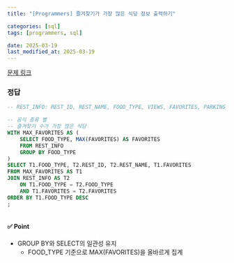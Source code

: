 ```yaml
---
title: "[Programmers] 즐겨찾기가 가장 많은 식당 정보 출력하기"

categories: [sql]
tags: [programmers, sql]

date: 2025-03-19
last_modified_at: 2025-03-19
---
```

[문제 링크](https://school.programmers.co.kr/learn/courses/30/lessons/131123)

### 정답
```sql
-- REST_INFO: REST_ID, REST_NAME, FOOD_TYPE, VIEWS, FAVORITES, PARKING_LOT, ADDRESS, TEL

-- 음식 종류 별
-- 즐겨찾기 수가 가장 많은 식당
WITH MAX_FAVORITES AS (
    SELECT FOOD_TYPE, MAX(FAVORITES) AS FAVORITES
    FROM REST_INFO
    GROUP BY FOOD_TYPE
)
SELECT T1.FOOD_TYPE, T2.REST_ID, T2.REST_NAME, T1.FAVORITES
FROM MAX_FAVORITES AS T1
JOIN REST_INFO AS T2 
    ON T1.FOOD_TYPE = T2.FOOD_TYPE
    AND T1.FAVORITES = T2.FAVORITES
ORDER BY T1.FOOD_TYPE DESC
;
    
```

#### ✅ Point
- GROUP BY와 SELECT의 일관성 유지
    - FOOD_TYPE 기준으로 MAX(FAVORITES)을 올바르게 집계